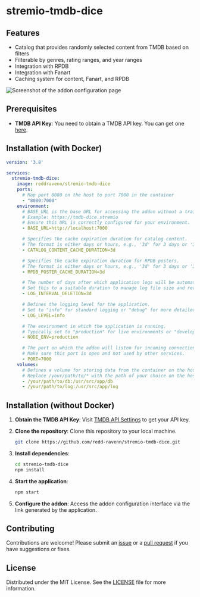 # stremio-tmdb-dice

## Features

- Catalog that provides randomly selected content from TMDB based on filters
- Filterable by genres, rating ranges, and year ranges
- Integration with RPDB
- Integration with Fanart
- Caching system for content, Fanart, and RPDB
  
![Screenshot of the addon configuration page](https://i.imgur.com/OD7PFSq.png)

## Prerequisites

- **TMDB API Key**: You need to obtain a TMDB API key. You can get one [here](https://www.themoviedb.org/settings/api).

## Installation (with Docker)

```yaml
version: '3.8'

services:
  stremio-tmdb-dice:
    image: reddravenn/stremio-tmdb-dice
    ports:
      # Map port 8080 on the host to port 7000 in the container
      - "8080:7000"
    environment:
      # BASE_URL is the base URL for accessing the addon without a trailing slash.
      # Example: https://tmdb-dice.stremio
      # Ensure this URL is correctly configured for your environment.
      - BASE_URL=http://localhost:7000

      # Specifies the cache expiration duration for catalog content.
      # The format is either days or hours, e.g., '3d' for 3 days or '3h' for 3 hours.
      - CATALOG_CONTENT_CACHE_DURATION=3d

      # Specifies the cache expiration duration for RPDB posters.
      # The format is either days or hours, e.g., '3d' for 3 days or '3h' for 3 hours.
      - RPDB_POSTER_CACHE_DURATION=3d

      # The number of days after which application logs will be automatically deleted.
      # Set this to a suitable duration to manage log file size and retention.
      - LOG_INTERVAL_DELETION=3d

      # Defines the logging level for the application.
      # Set to "info" for standard logging or "debug" for more detailed logs.
      - LOG_LEVEL=info

      # The environment in which the application is running.
      # Typically set to "production" for live environments or "development" for testing and debugging.
      - NODE_ENV=production

      # The port on which the addon will listen for incoming connections.
      # Make sure this port is open and not used by other services.
      - PORT=7000
    volumes:
      # Defines a volume for storing data from the container on the host.
      # Replace /your/path/to/* with the path of your choice on the host where you want to store the data.
      - /your/path/to/db:/usr/src/app/db
      - /your/path/to/log:/usr/src/app/log
```

## Installation (without Docker)

1. **Obtain the TMDB API Key**: Visit [TMDB API Settings](https://www.themoviedb.org/settings/api) to get your API key.
2. **Clone the repository**: Clone this repository to your local machine.

    ```bash
    git clone https://github.com/redd-ravenn/stremio-tmdb-dice.git
    ```

3. **Install dependencies**:

    ```bash
    cd stremio-tmdb-dice
    npm install
    ```

4. **Start the application**:

    ```bash
    npm start
    ```

5. **Configure the addon**: Access the addon configuration interface via the link generated by the application.

## Contributing

Contributions are welcome! Please submit an [issue](https://github.com/redd-ravenn/stremio-tmdb-dice/issues) or a [pull request](https://github.com/redd-ravenn/stremio-tmdb-dice/pulls) if you have suggestions or fixes.

## License

Distributed under the MIT License. See the [LICENSE](LICENSE) file for more information.
